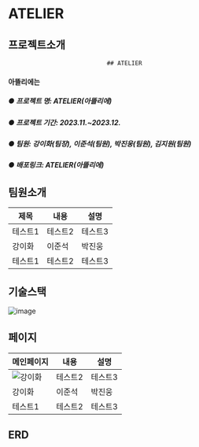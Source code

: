 # ATELIER
## 프로젝트소개
                                ## ATELIER
#### 아뜰리에는 
##### ● 프로젝트 명: ATELIER(아뜰리에)
##### ● 프로젝트 기간: 2023.11.~2023.12.
##### ● 팀원: 강이화(팀장), 이준석(팀원), 박진웅(팀원), 김지원(팀원)
##### ● 배포링크: ATELIER(아뜰리에)

## 팀원소개
|제목|내용|설명|
|------|---|---|
|테스트1|테스트2|테스트3||박진웅|
|강이화|이준석|박진웅||박진웅|
|테스트1|테스트2|테스트3|

## 기술스택
![image](https://github.com/siwool123/atelier/assets/138649745/8eea34ff-ca6d-4135-9f03-67aacd701bb0)

## 페이지
|메인페이지|내용|설명|
|------|---|---|
|![강이화](https://github.com/siwool123/atelier/assets/138649745/fb9efb48-7b25-4d7d-b82b-c5a4bd94fa15)|테스트2|테스트3||박진웅|
|강이화|이준석|박진웅||박진웅|
|테스트1|테스트2|테스트3|

## ERD

